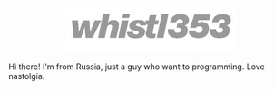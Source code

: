 <p align="center">
<img src="oie_6hdLWC8f0l6R.png">
</p>

Hi there! I'm from Russia, just a guy who want to programming. Love nastolgia.
